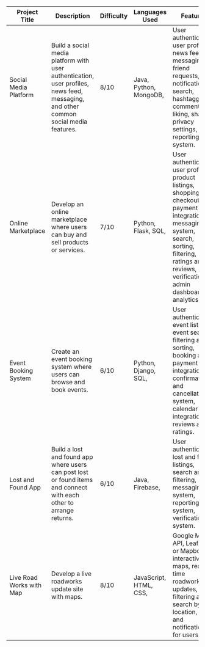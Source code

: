 | Project Title            | Description                                              | Difficulty | Languages Used           | Features                                                                                                                                                                                                                                             | Tutorials Available |
|--------------------------|--------------------------------------------------------|---------------|------------------------|------------------------------------------------------------------------------------------------------------------------------------------------------------------------------------------------------------------------------------------------------|-----------------------|
| Social Media Platform | Build a social media platform with user authentication, user profiles, news feed, messaging, and other common social media features. | 8/10        | Java, Python, MongoDB, | User authentication, user profiles, news feed, messaging, friend requests, notifications, search, hashtagging, commenting, liking, sharing, privacy settings, reporting system.                                                                  | Yes                   |
| Online Marketplace     | Develop an online marketplace where users can buy and sell products or services.                                           | 7/10        | Python, Flask, SQL,    | User authentication, user profiles, product listings, shopping cart, checkout, payment integration, messaging system, search, sorting, filtering, ratings and reviews, seller verification, admin dashboard, analytics. | Yes                   |
| Event Booking System   | Create an event booking system where users can browse and book events.                                                    | 6/10        | Python, Django, SQL,   | User authentication, event listings, event search, filtering and sorting, booking and payment integration, confirmation and cancellation system, calendar integration, reviews and ratings.                                           | Yes                   |
| Lost and Found App     | Build a lost and found app where users can post lost or found items and connect with each other to arrange returns.    | 6/10        | Java, Firebase,        | User authentication, lost and found listings, search and filtering, messaging system, reporting system, verification system.                                                                                                                   | Yes                   |
| Live Road Works with Map | Develop a live roadworks update site with maps.                                                               | 8/10        | JavaScript, HTML, CSS, | Google Maps API, Leaflet.js, or Mapbox for interactive maps, real-time roadworks updates, filtering and search by location, alerts and notifications for users.                                                                                     | Yes                   |






